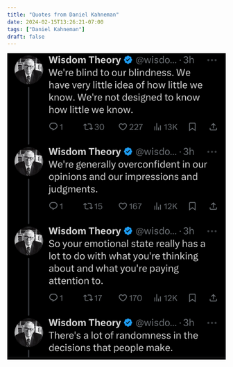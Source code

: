 ```yaml
---
title: "Quotes from Daniel Kahneman"
date: 2024-02-15T13:26:21-07:00
tags: ["Daniel Kahneman"]
draft: false
---
```


![Danny quotes](danny.png)

